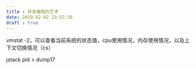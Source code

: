 ```yaml
---
title : 并发编程的艺术
date: 2019-02-02 23:57:35
draft : true
---
```


vmstat -2，可以查看当前系统的状态值，cpu使用情况，内存使用情况，以及上下文切换情况（cs）

jstack pid > dump17